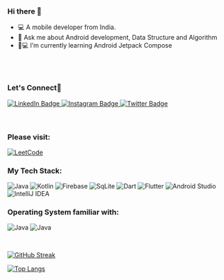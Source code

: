 ### Hi there 👋

- 💻 A mobile developer from India.
- 💬 Ask me about Android development, Data Structure and Algorithm
- 📝💻 I’m currently learning Android Jetpack Compose
<Br>
</Br>
 
### Let's Connect👋
<div id="badges">
  <a href="https://www.linkedin.com/in/anshu-ashish-singh">
    <img src="https://img.shields.io/badge/LinkedIn-blue?style=for-the-badge&logo=linkedin&logoColor=white" alt="LinkedIn Badge"/>
  </a>
  <a href="https://www.instagram.com/anshusingh_____/?igsh=MWU0bzR2bDlvcDY4Ng%3D%3D">
    <img src="https://img.shields.io/badge/Instagram-%23E4405F.svg?style=for-the-badge&logo=Instagram&logoColor=white" alt="Instagram Badge"/>
  </a>
  <a href="https://x.com/anshusingh2433?t=2-gJxdSfdklPcirTS4XWog&s=09">
    <img src="https://img.shields.io/badge/Twitter-blue?style=for-the-badge&logo=twitter&logoColor=white" alt="Twitter Badge"/>
  </a>
</div>
<Br>
</Br>

### Please visit:
<p>
 <a href="https://leetcode.com/Anshusingh7738/">
   <img alt="LeetCode" src="https://img.shields.io/badge/LeetCode-000000?style=for-the-badge&logo=LeetCode&logoColor=#d16c06"/>
 </a>
</p>

### My Tech Stack:
<p>
<img alt="Java" src="https://img.shields.io/badge/java-%23ED8B00.svg?style=for-the-badge&logo=openjdk&logoColor=white"/>
<img alt="Kotlin" src="https://img.shields.io/badge/kotlin-%237F52FF.svg?style=for-the-badge&logo=kotlin&logoColor=white"/>
<img alt="Firebase" src="https://img.shields.io/badge/Firebase-039BE5?style=for-the-badge&logo=Firebase&logoColor=white"/>
<img alt="SqLite" src="https://img.shields.io/badge/sqlite-%2307405e.svg?style=for-the-badge&logo=sqlite&logoColor=white"/>
<img alt="Dart" src="https://img.shields.io/badge/dart-%230175C2.svg?style=for-the-badge&logo=dart&logoColor=white"/>
<img alt="Flutter" src="https://img.shields.io/badge/Flutter-%2302569B.svg?style=for-the-badge&logo=Flutter&logoColor=white"/>
<img alt="Android Studio" src="https://img.shields.io/badge/Android%20Studio-3DDC84.svg?style=for-the-badge&logo=android-studio&logoColor=white"/>
<img alt="IntelliJ IDEA" src="https://img.shields.io/badge/IntelliJIDEA-000000.svg?style=for-the-badge&logo=intellij-idea&logoColor=white"/>
</p>

### Operating System familiar with:
<p>
 <img alt="Java" src="https://img.shields.io/badge/MacOS-000000?logo=macos&amp;logoColor=white&amp;style=flat"/>
 <img alt="Java" src="https://img.shields.io/badge/Windows-0078D6?logo=windows&amp;logoColor=white&amp;style=flat"/>
</p
 <Br>
</Br>

[![GitHub Streak](https://github-readme-streak-stats.herokuapp.com/?user=Singh-Anshu)](https://git.io/streak-stats)

[![Top Langs](https://github-readme-stats.vercel.app/api/top-langs/?username=Singh-Anshu&layout=compact)](https://github.com/anuraghazra/github-readme-stats)
